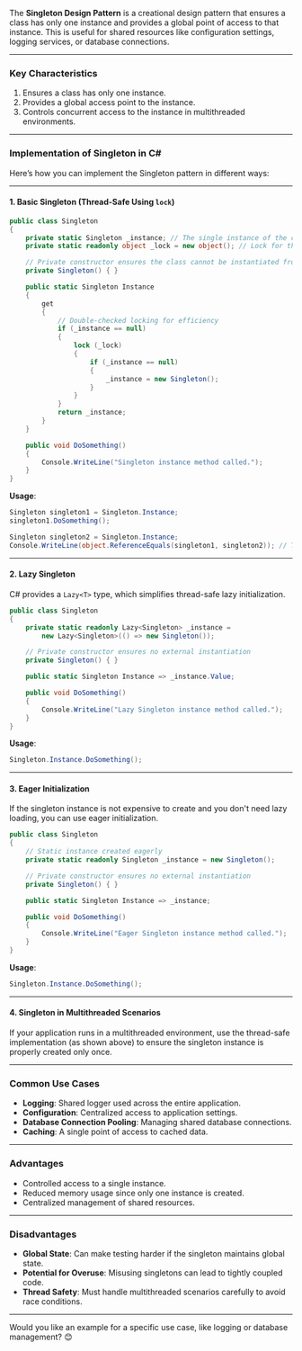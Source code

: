 The **Singleton Design Pattern** is a creational design pattern that ensures a class has only one instance and provides a global point of access to that instance. This is useful for shared resources like configuration settings, logging services, or database connections.

---

### **Key Characteristics**
1. Ensures a class has only one instance.
2. Provides a global access point to the instance.
3. Controls concurrent access to the instance in multithreaded environments.

---

### **Implementation of Singleton in C#**

Here’s how you can implement the Singleton pattern in different ways:

---

#### **1. Basic Singleton (Thread-Safe Using `lock`)**
```csharp
public class Singleton
{
    private static Singleton _instance; // The single instance of the class
    private static readonly object _lock = new object(); // Lock for thread safety

    // Private constructor ensures the class cannot be instantiated from outside
    private Singleton() { }

    public static Singleton Instance
    {
        get
        {
            // Double-checked locking for efficiency
            if (_instance == null)
            {
                lock (_lock)
                {
                    if (_instance == null)
                    {
                        _instance = new Singleton();
                    }
                }
            }
            return _instance;
        }
    }

    public void DoSomething()
    {
        Console.WriteLine("Singleton instance method called.");
    }
}
```

**Usage**:
```csharp
Singleton singleton1 = Singleton.Instance;
singleton1.DoSomething();

Singleton singleton2 = Singleton.Instance;
Console.WriteLine(object.ReferenceEquals(singleton1, singleton2)); // True
```

---

#### **2. Lazy Singleton**
C# provides a `Lazy<T>` type, which simplifies thread-safe lazy initialization.

```csharp
public class Singleton
{
    private static readonly Lazy<Singleton> _instance = 
        new Lazy<Singleton>(() => new Singleton());

    // Private constructor ensures no external instantiation
    private Singleton() { }

    public static Singleton Instance => _instance.Value;

    public void DoSomething()
    {
        Console.WriteLine("Lazy Singleton instance method called.");
    }
}
```

**Usage**:
```csharp
Singleton.Instance.DoSomething();
```

---

#### **3. Eager Initialization**
If the singleton instance is not expensive to create and you don't need lazy loading, you can use eager initialization.

```csharp
public class Singleton
{
    // Static instance created eagerly
    private static readonly Singleton _instance = new Singleton();

    // Private constructor ensures no external instantiation
    private Singleton() { }

    public static Singleton Instance => _instance;

    public void DoSomething()
    {
        Console.WriteLine("Eager Singleton instance method called.");
    }
}
```

**Usage**:
```csharp
Singleton.Instance.DoSomething();
```

---

#### **4. Singleton in Multithreaded Scenarios**
If your application runs in a multithreaded environment, use the thread-safe implementation (as shown above) to ensure the singleton instance is properly created only once.

---

### **Common Use Cases**
- **Logging**: Shared logger used across the entire application.
- **Configuration**: Centralized access to application settings.
- **Database Connection Pooling**: Managing shared database connections.
- **Caching**: A single point of access to cached data.

---

### **Advantages**
- Controlled access to a single instance.
- Reduced memory usage since only one instance is created.
- Centralized management of shared resources.

---

### **Disadvantages**
- **Global State**: Can make testing harder if the singleton maintains global state.
- **Potential for Overuse**: Misusing singletons can lead to tightly coupled code.
- **Thread Safety**: Must handle multithreaded scenarios carefully to avoid race conditions.

---

Would you like an example for a specific use case, like logging or database management? 😊